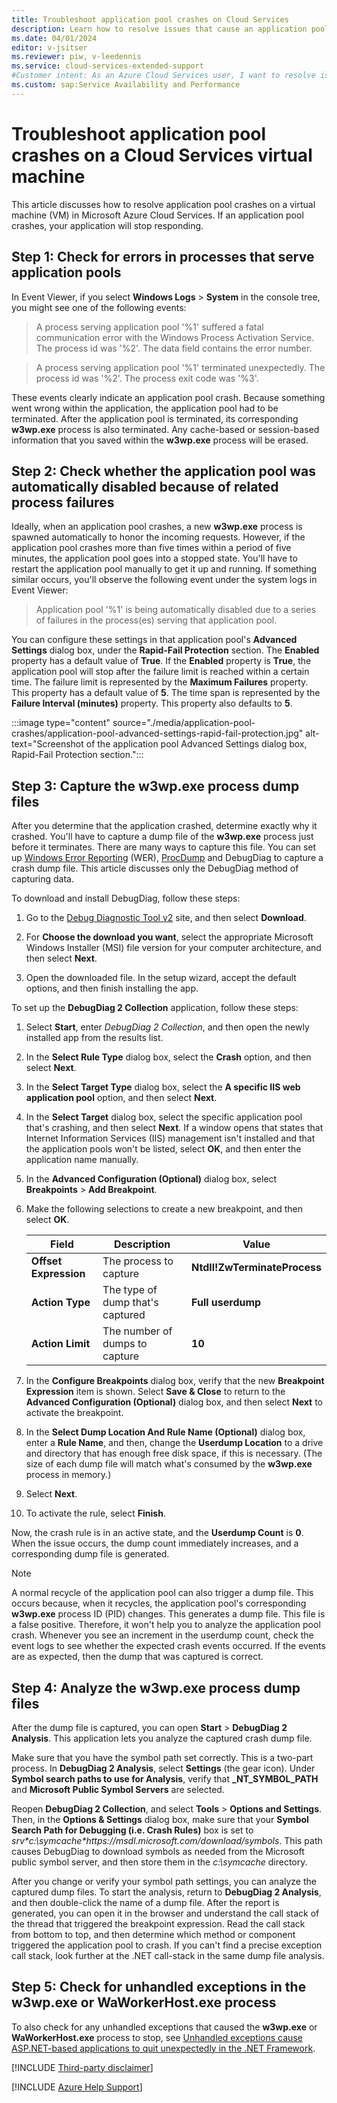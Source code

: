 ```yaml
---
title: Troubleshoot application pool crashes on Cloud Services
description: Learn how to resolve issues that cause an application pool to crash on a virtual machine in Azure Cloud Services.
ms.date: 04/01/2024
editor: v-jsitser
ms.reviewer: piw, v-leedennis
ms.service: cloud-services-extended-support
#Customer intent: As an Azure Cloud Services user, I want to resolve issues that cause application pool crashes on my virtual machine so that I can avoid downtime on my Cloud Services application.
ms.custom: sap:Service Availability and Performance
---
```


# Troubleshoot application pool crashes on a Cloud Services virtual machine

This article discusses how to resolve application pool crashes on a virtual machine (VM) in Microsoft Azure Cloud Services. If an application pool crashes, your application will stop responding.

## Step 1: Check for errors in processes that serve application pools

In Event Viewer, if you select **Windows Logs** > **System** in the console tree, you might see one of the following events:

> A process serving application pool '%1' suffered a fatal communication error with the Windows Process Activation Service. The process id was '%2'. The data field contains the error number.

> A process serving application pool '%1' terminated unexpectedly. The process id was '%2'. The process exit code was '%3'.

These events clearly indicate an application pool crash. Because something went wrong within the application, the application pool had to be terminated. After the application pool is terminated, its corresponding **w3wp.exe** process is also terminated. Any cache-based or session-based information that you saved within the **w3wp.exe** process will be erased.

## Step 2: Check whether the application pool was automatically disabled because of related process failures

Ideally, when an application pool crashes, a new **w3wp.exe** process is spawned automatically to honor the incoming requests. However, if the application pool crashes more than five times within a period of five minutes, the application pool goes into a stopped state. You'll have to restart the application pool manually to get it up and running. If something similar occurs, you'll observe the following event under the system logs in Event Viewer:

> Application pool '%1' is being automatically disabled due to a series of failures in the process(es) serving that application pool.

You can configure these settings in that application pool's **Advanced Settings** dialog box, under the **Rapid-Fail Protection** section. The **Enabled** property has a default value of **True**. If the **Enabled** property is **True**, the application pool will stop after the failure limit is reached within a certain time. The failure limit is represented by the **Maximum Failures** property. This property has a default value of **5**. The time span is represented by the **Failure Interval (minutes)** property. This property also defaults to **5**.

:::image type="content" source="./media/application-pool-crashes/application-pool-advanced-settings-rapid-fail-protection.jpg" alt-text="Screenshot of the application pool Advanced Settings dialog box, Rapid-Fail Protection section.":::

## Step 3: Capture the w3wp.exe process dump files

After you determine that the application crashed, determine exactly why it crashed. You'll have to capture a dump file of the **w3wp.exe** process just before it terminates. There are many ways to capture this file. You can set up [Windows Error Reporting](/windows/win32/wer/windows-error-reporting) (WER), [ProcDump](/sysinternals/downloads/procdump) and DebugDiag to capture a crash dump file. This article discusses only the DebugDiag method of capturing data.

To download and install DebugDiag, follow these steps:

1. Go to the [Debug Diagnostic Tool v2](https://www.microsoft.com/download/details.aspx?id=103453) site, and then select **Download**.

1. For **Choose the download you want**, select the appropriate Microsoft Windows Installer (MSI) file version for your computer architecture, and then select **Next**.

1. Open the downloaded file. In the setup wizard, accept the default options, and then finish installing the app.

To set up the **DebugDiag 2 Collection** application, follow these steps:

1. Select **Start**, enter *DebugDiag 2 Collection*, and then open the newly installed app from the results list.
1. In the **Select Rule Type** dialog box, select the **Crash** option, and then select **Next**.
1. In the **Select Target Type** dialog box, select the **A specific IIS web application pool** option, and then select **Next**.
1. In the **Select Target** dialog box, select the specific application pool that's crashing, and then select **Next**. If a window opens that states that Internet Information Services (IIS) management isn't installed and that the application pools won't be listed, select **OK**, and then enter the application name manually.
1. In the **Advanced Configuration (Optional)** dialog box, select **Breakpoints** > **Add Breakpoint**.
1. Make the following selections to create a new breakpoint, and then select **OK**.

   | Field                 | Description                      | Value                        |
   |-----------------------|----------------------------------|------------------------------|
   | **Offset Expression** | The process to capture           | **Ntdll!ZwTerminateProcess** |
   | **Action Type**       | The type of dump that's captured | **Full userdump**            |
   | **Action Limit**      | The number of dumps to capture   | **10**                       |

1. In the **Configure Breakpoints** dialog box, verify that the new **Breakpoint Expression** item is shown. Select **Save & Close** to return to the **Advanced Configuration (Optional)** dialog box, and then select **Next** to activate the breakpoint.
1. In the **Select Dump Location And Rule Name (Optional)** dialog box, enter a **Rule Name**, and then, change the **Userdump Location** to a drive and directory that has enough free disk space, if this is necessary. (The size of each dump file will match what's consumed by the **w3wp.exe** process in memory.) 

1. Select **Next**.

1. To activate the rule, select **Finish**.

Now, the crash rule is in an active state, and the **Userdump Count** is **0**. When the issue occurs, the dump count immediately increases, and a corresponding dump file is generated.

> [!NOTE]
> A normal recycle of the application pool can also trigger a dump file. This occurs because, when it recycles, the application pool's corresponding **w3wp.exe** process ID (PID) changes. This generates a dump file. This file is a false positive. Therefore, it won't help you to analyze the application pool crash. Whenever you see an increment in the userdump count, check the event logs to see whether the expected crash events occurred. If the events are as expected, then the dump that was captured is correct.

## Step 4: Analyze the w3wp.exe process dump files

After the dump file is captured, you can open **Start** > **DebugDiag 2 Analysis**. This application lets you analyze the captured crash dump file.

Make sure that you have the symbol path set correctly. This is a two-part process. In **DebugDiag 2 Analysis**, select **Settings** (the gear icon). Under **Symbol search paths to use for Analysis**, verify that **_NT_SYMBOL_PATH** and **Microsoft Public Symbol Servers** are selected.

Reopen **DebugDiag 2 Collection**, and select **Tools** > **Options and Settings**. Then, in the **Options & Settings** dialog box, make sure that your **Symbol Search Path for Debugging (i.e. Crash Rules)** box is set to *srv\*c\:\\symcache\*https\://msdl.microsoft.com/download/symbols*. This path causes DebugDiag to download symbols as needed from the Microsoft public symbol server, and then store them in the *c:\symcache* directory.

After you change or verify your symbol path settings, you can analyze the captured dump files. To start the analysis, return to **DebugDiag 2 Analysis**, and then double-click the name of a dump file. After the report is generated, you can open it in the browser and understand the call stack of the thread that triggered the breakpoint expression. Read the call stack from bottom to top, and then determine which method or component triggered the application pool to crash. If you can't find a precise exception call stack, look further at the .NET call-stack in the same dump file analysis.

## Step 5: Check for unhandled exceptions in the w3wp.exe or WaWorkerHost.exe process

To also check for any unhandled exceptions that caused the **w3wp.exe** or **WaWorkerHost.exe** process to stop, see [Unhandled exceptions cause ASP.NET-based applications to quit unexpectedly in the .NET Framework](../../../../developer/webapps/aspnet/site-behavior-performance/exceptions-cause-apps-quit.md).

[!INCLUDE [Third-party disclaimer](../../../../includes/third-party-disclaimer.md)]

[!INCLUDE [Azure Help Support](../../../../includes/azure-help-support.md)]
